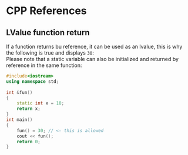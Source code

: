# CPP References

## LValue function return
If a function returns bu reference, it can be used as an lvalue, this is why the following is true and displays ```30```:\
Please note that a static variable can also be initialized and returned by reference in the same function:
```cpp
#include<iostream>
using namespace std;
 
int &fun()
{
    static int x = 10;
    return x;
}
int main()
{
    fun() = 30; // <- this is allowed
    cout << fun();
    return 0;
}
```
